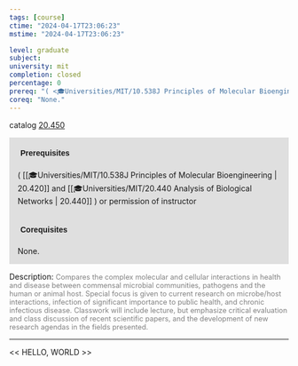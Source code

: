 ```yaml
---
tags: [course]
ctime: "2024-04-17T23:06:23"
mstime: "2024-04-17T23:06:23"

level: graduate
subject: 
university: mit
completion: closed
percentage: 0
prereq: "( <🎓Universities/MIT/10.538J Principles of Molecular Bioengineering> and <🎓Universities/MIT/20.440 Analysis of Biological Networks> ) or permission of instructor"
coreq: "None."
---
```


catalog [20.450](http://student.mit.edu/catalog/m20a.html#20.450)

<span style="display: block; padding: 15px; background-color: rgb(100, 100, 100, 0.2);"><font id="m_prereq2052_0" style="display: block; font-family: Arial, sans-serif; font-weight: bold; padding: 5px">Prerequisites</font><br><span id="prereq2052_0">( [[🎓Universities/MIT/10.538J Principles of Molecular Bioengineering | 20.420]] and [[🎓Universities/MIT/20.440 Analysis of Biological Networks | 20.440]] ) or permission of instructor</span></span>
<span style="display: block; padding: 15px; background-color: rgb(100, 100, 100, 0.2);"><font id="m_coreq2052_0" style="display: block; font-family: Arial, sans-serif; font-weight: bold; padding: 5px">Corequisites</font><br><span id="coreq2052_0">None.</span></span>

<font style="">Description:</font>
<font style="color: grey; font-size: 0.8rem;">Compares the complex molecular and cellular interactions in health and disease between commensal microbial communities, pathogens and the human or animal host. Special focus is given to current research on microbe/host interactions, infection of significant importance to public health, and chronic infectious disease. Classwork will include lecture, but emphasize critical evaluation and class discussion of recent scientific papers, and the development of new research agendas in the fields presented.</font>



---

<< HELLO, WORLD >>
